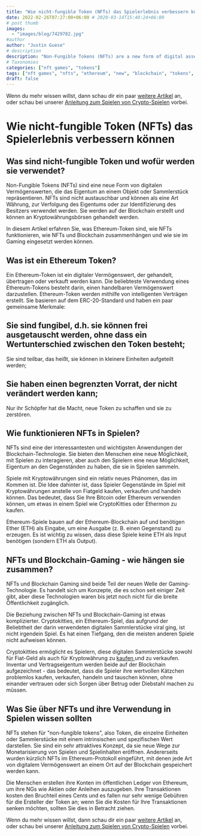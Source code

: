 ```yaml
---
title: "Wie nicht-fungible Token (NFTs) das Spielerlebnis verbessern können"
date: 2022-02-26T07:27:00+06:00 # 2020-03-14T15:40:24+06:00
# post thumb
images:
  - "images/blog/7429782.jpg"
#author
author: "Justin Guese"
# description
description: "Non-Fungible Tokens (NFTs) are a new form of digital asset that is used to represent ownership of an object or collectible. NFTs are not interchangeable and can"
# Taxonomies
categories: ["nft games", "tokens"]
tags: ["nft games", "nfts", "ethereum", "new", "blockchain", "tokens", "##"]
draft: false
---
```



Wenn du mehr wissen willst, dann schau dir ein paar [weitere Artikel](/blog/) an, oder schau bei unserer [Anleitung zum Spielen von Crypto-Spielen](/services/how-do-i-get-started/) vorbei.

# Wie nicht-fungible Token (NFTs) das Spielerlebnis verbessern können

## Was sind nicht-fungible Token und wofür werden sie verwendet?

Non-Fungible Tokens (NFTs) sind eine neue Form von digitalen Vermögenswerten, die das Eigentum an einem Objekt oder Sammlerstück repräsentieren. NFTs sind nicht austauschbar und können als eine Art Währung, zur Verfolgung des Eigentums oder zur Identifizierung des Besitzers verwendet werden. Sie werden auf der Blockchain erstellt und können an Kryptowährungsbörsen gehandelt werden.

In diesem Artikel erfahren Sie, was Ethereum-Token sind, wie NFTs funktionieren, wie NFTs und Blockchain zusammenhängen und wie sie im Gaming eingesetzt werden können.

## Was ist ein Ethereum Token?

Ein Ethereum-Token ist ein digitaler Vermögenswert, der gehandelt, übertragen oder verkauft werden kann. Die beliebteste Verwendung eines Ethereum-Tokens besteht darin, einen handelbaren Vermögenswert darzustellen. Ethereum-Token werden mithilfe von intelligenten Verträgen erstellt. Sie basieren auf dem ERC-20-Standard und haben ein paar gemeinsame Merkmale:

## Sie sind fungibel, d.h. sie können frei ausgetauscht werden, ohne dass ein Wertunterschied zwischen den Token besteht;

Sie sind teilbar, das heißt, sie können in kleinere Einheiten aufgeteilt werden;

## Sie haben einen begrenzten Vorrat, der nicht verändert werden kann;

Nur ihr Schöpfer hat die Macht, neue Token zu schaffen und sie zu zerstören.

## Wie funktionieren NFTs in Spielen?

NFTs sind eine der interessantesten und wichtigsten Anwendungen der Blockchain-Technologie. Sie bieten den Menschen eine neue Möglichkeit, mit Spielen zu interagieren, aber auch den Spielern eine neue Möglichkeit, Eigentum an den Gegenständen zu haben, die sie in Spielen sammeln.

Spiele mit Kryptowährungen sind ein relativ neues Phänomen, das im Kommen ist. Die Idee dahinter ist, dass Spieler Gegenstände im Spiel mit Kryptowährungen anstelle von Fiatgeld kaufen, verkaufen und handeln können. Das bedeutet, dass Sie Ihre Bitcoin oder Ethereum verwenden können, um etwas in einem Spiel wie CryptoKitties oder Ethermon zu kaufen.

Ethereum-Spiele bauen auf der Ethereum-Blockchain auf und benötigen Ether (ETH) als Eingabe, um eine Ausgabe (z. B. einen Gegenstand) zu erzeugen. Es ist wichtig zu wissen, dass diese Spiele keine ETH als Input benötigen (sondern ETH als Output).

## NFTs und Blockchain-Gaming - wie hängen sie zusammen?

NFTs und Blockchain Gaming sind beide Teil der neuen Welle der Gaming-Technologie. Es handelt sich um Konzepte, die es schon seit einiger Zeit gibt, aber diese Technologien waren bis jetzt noch nicht für die breite Öffentlichkeit zugänglich.

Die Beziehung zwischen NFTs und Blockchain-Gaming ist etwas komplizierter. Cryptokitties, ein Ethereum-Spiel, das aufgrund der Beliebtheit der darin verwendeten digitalen Sammlerstücke viral ging, ist nicht irgendein Spiel. Es hat einen Tiefgang, den die meisten anderen Spiele nicht aufweisen können.

Cryptokitties ermöglicht es Spielern, diese digitalen Sammlerstücke sowohl für Fiat-Geld als auch für Kryptowährung zu [ kaufen ](https://accounts.binance.com/en/register?ref=37092355) und zu verkaufen. Inventar und Vertragseigentum werden beide auf der Blockchain aufgezeichnet - das bedeutet, dass die Spieler ihre wertvollen Kätzchen problemlos kaufen, verkaufen, handeln und tauschen können, ohne einander vertrauen oder sich Sorgen über Betrug oder Diebstahl machen zu müssen. 

## Was Sie über NFTs und ihre Verwendung in Spielen wissen sollten

NFTs stehen für "non-fungible tokens", also Token, die einzelne Einheiten oder Sammlerstücke mit einem intrinsischen und spezifischen Wert darstellen. Sie sind ein sehr attraktives Konzept, da sie neue Wege zur Monetarisierung von Spielen und Spielinhalten eröffnen. Andererseits wurden kürzlich NFTs im Ethereum-Protokoll eingeführt, mit denen jede Art von digitalem Vermögenswert an einem Ort auf der Blockchain gespeichert werden kann.

Die Menschen erstellen ihre Konten im öffentlichen Ledger von Ethereum, um ihre NGs wie Aktien oder Anleihen auszugeben. Ihre Transaktionen kosten den Bruchteil eines Cents und es fallen nur sehr wenige Gebühren für die Ersteller der Token an; wenn Sie die Kosten für Ihre Transaktionen senken möchten, sollten Sie dies in Betracht ziehen.

Wenn du mehr wissen willst, dann schau dir ein paar [weitere Artikel](/blog/) an, oder schau bei unserer [Anleitung zum Spielen von Crypto-Spielen](/services/how-do-i-get-started/) vorbei.

